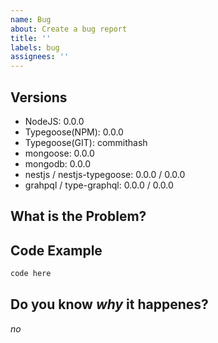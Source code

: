 ```yaml
---
name: Bug
about: Create a bug report
title: ''
labels: bug
assignees: ''
---
```


<!--
- In Versions, only include the Typegoose version you use (NPM or from GIT)
- in "Code Example" add as many code blocks as needed, but when possible try to use an repo / gist
- in "Do you know *why* it happenes replace the "*no*" if you know why
-->

## Versions

<!--If Possible, please try to use the latest versions-->

<!--"0.0.0" means it is **not** used / unknown-->
- NodeJS: 0.0.0
- Typegoose(NPM): 0.0.0 <!--Please confirm that the verison is 6.0.x or above-->
- Typegoose(GIT): commithash
- mongoose: 0.0.0
- mongodb: 0.0.0
- nestjs / nestjs-typegoose: 0.0.0 / 0.0.0 <!--Remove this if not used-->
- grahpql / type-graphql: 0.0.0 / 0.0.0 <!--Remove this if not used-->

## What is the Problem?

<!--Please add an description of what the bug / problem is-->

## Code Example

```ts
code here
```

## Do you know *why* it happenes?

*no*
